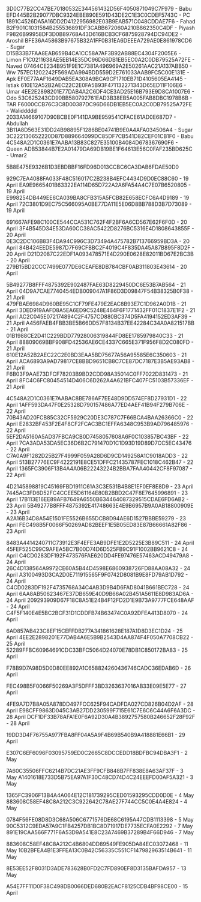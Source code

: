 3D0C77B2CC47BE70180532E344561432D56F4050871049C7F979 - Babu
EFD445B2B29077DBC9324EBE890E591D43DE2C1E3C0CDEF5743C - PC
1891C4526DA5A16DD2D4122956982E03B9EAB571C048CDDAE7F6 - Fahad
B2F901C1031584B255536891DF3CABB672060A210B862350C4DF - Piyash
F9826B99958DF3D0B89768A43D616BCB3CF6875928794DC94DE2 - Aroshil
BFE36A45863B97675B32A1FF0B31EA6DEEEA729AE0E861978CD6 - Sugar
D15B33B7FAA8EAB659B4CA1CC58A7AF3B92AB88EC4304F2005E6  - Limon
F1C0211638AE5EB14E35DC96D66DB1EB5EC0A2C0DB79525A72FE - Naved
07464CE234B951F9E1C7381A496969A2E50261AAC21A137ABB50 - Ww
757EC1202242F569ADA994BDD559D2E761033AAB9FC5C00E131E - Apk
EF0E77AAF1649DAB5EA308A9BCA9CF1710EB71D4105605EA4145 - Istiak
610E12A52B2AEC22C2E0FA5B93F471132271343D65ED11F106E6 - Umar
4EE2E2898201E77DAB4A2C6DF4CE3AD25E16B793E9D8CA1007E6 - Odo
53C625243CD90BB580792761EAD3B38EB5A005FAB8DBC1978B6B - TAR
F6000CCB76C3C8D00387DC96D66DB1EB5EC0A2C0DB79525A72FE - Waliddddd
2033A14669107D90BCBE0F141DA9BE959541CFACE61AD0E687D7 - Abdullah 
3B11A8D563E31DD24B98895F1286BE04741B9E0A4AFA034506A4 - Sugar
3C222130652220D87D889664099DC85DF7CB541D82CEF01CB1F0 - Babu 
4C548A2D1C0361E7AABA13B83C827E35100B4084D678367690F6 - Queen
ADB53844B7E2A01479DA69DB19BE1F64613E56C0FAF235BD625C - Umar2


5B8E475E9326B1D3EBDBBF16FD96D013CCBC6CA3DAB6FDAE50D0





929C7EA4088FA033F48C516017C2B238B4EFC4434D9D0EC88C60 - 19 April
EA9E9665401B63322EA114D65D722A2A6FA54A4C7E07B6520805 - 19 April
E998254DB449EE6CA039BA8CFB315A5FCB82E658ECFC6A4D9189 - 19 April
72C3801D9EC75C566095A0BE77DA11E5E06D8BB788D3B7D73089 - 19 April


691667AFE98C100CE544CCA531C762F4F2BF6A6CD567E62F6F0D - 20 April
3F4B545D34E53DA60CC38AC5422D8276BC5316E4D1808643855F - 20 April
0E3C2DC106B83F4DA94C996C3D73494A475782B713766959BD3A - 20 April
84B424EEDE5987D7F69CFBBC2F4019C4F835DA45A87B895F8D2F - 20 April
D21D2087C22EDF1A093478571E4D290E0628E82011BD67E2BC3B - 20 April
279B15BD2CCC7499E077DE6CEAFE8DB784CBF0AB311803E43614 - 20 April

5B49277B8FFF4875392E902487FAE63D8229450DC6E53B7AB564 - 21 April
04D9A7CAE7740454EDB009047A1F86D3D09847F54B38325B0F38 - 21 April
479FBAE6984D960BE95C1CF79FE479E2EAC8B93E7C1D962A0D1B - 21 April
3DED919AAFD8A5EA6ED9C5248E464F6F1771432FF01C1837E1F2 - 21 April
AC2C045E072174894C2F4757CD880BC374D5FA4194152ED3AF39 - 21 April
A456FAEB4FBB3BE5B66DD57F8134B37EE42284C34A0A821517BB - 21 April
01B1988CE2D41C229BDD77928006319844FD8EE1785979840C33 - 21 April
88809069BBF908FD42536AE6CE4337C665E371F956F8D2C080FD - 21 April
610E12A52B2AEC22C2E0BD3EAA5BD75677A56A95585E6C350603 - 21 April
ACA6893A9AD79817CE8BBD9651CB8C7CE87DC7187E3B5AE93AB8 - 21 April
F6B03F9AAE73DFCF78203B9BD2CDD98A35014C0FF7022D831473 - 21 April
8FC4C6FC80454514D406C6D262A4A621BFC407FC5103B57336EF - 21 April


4C548A2D1C0361E7AABAC8BE786AF7EE48D9DD574EF8D27931D1 - 22 April
1AFF593DA47F0E25328D790157486A77ED4AEF41B94F279B706E - 22 April
70B43AD20FCB85C32CF5929C20DE3C787C7F66BCA4BAA26366C0 - 22 April
E2832BF453F2E4F8CF2FCAC3BC1EFFA6348C953B9AD796485976 - 22 April
5EF2DA5160A5AD37FBCA9CB0D7458057608A6F0C103857BC43BF - 22 April
7CA3ADA53DA5EC36D6B2C791470D1C1D93D19D89D7CC5EC43476 - 22 April
C7A0A9F1282D25B27F4999F059A28D6D9CD149258A1C9018ADD3 - 22 April
513B27776EC9F4222191E8CE51DFFC21435787FEC1018C462B47 - 22 April
1365FC3906F13B4A4A06B22243224B2BBA7FAA40442CF8F97087 - 22 April



4D2145898819C45169FBD1911C61A3C3E531B4B8E1EF0EF8E8D9 - 23 April
7445AC3FD6D52FC4CCEE5D61164E80B2BBD2C47F8E7645996891 - 23 April
17B113E16EE89AFB7649A6550B634464087329515CDAE6FD6AB2 - 23 April
5B49277B8FFF4875392E41748663E4E9B6957B9A0AB18800909E - 23 April
A2A16B34D8A54E1501FE5526B655DCB8D94AE6D1527BBBE59279 - 23 April
FEC498B5F0066F50269AD82BEEF1E5B05ED83E87B66661A82F86 - 23 April


8483A4414240711C73912E3F4EFE3AB9DFE1E2D5225E3B89C511 - 24 April
45FEF525C99C9AFEA5BC7B00D74D6D525FB9C91F1002BB9621C8 - 24 April
C4CD0283DF192F473576FAE620DD4FE97476E57463ACD49479A8 - 24 April
26C4D138564A9972CE60A5B44D4598E6860938726FD88AA08A32 - 24 April
A3100493D3CA2D0E711915565F9F0742D8081B9E8FD79AB1D792 - 24 April
C4CD0283DF192F4735768A34C4AB3D9B4D6FAD8041B661BEC728 - 24 April
6AA8AB50623467E37DB659E40D9B66A02B451A5611E8D983AD6A - 24 April
209293909D67F18C8A51E24B4F12FD2D1E9B73A9777FCE648AAF - 24 April
C4F5F140E4E5BC2BCF31D1CDDFB74B63474C0A92DFEA413D8070 - 24 April



6AD857AB423C8EF15CEFFDB277A341861628E187A1D8D3EC1D24 - 25 April
4EE2E2898201E77DAB4A6E5B9B2543D4AA874F4F050A7708CB22 - 25 April
52289FFBC60964691CDC33BFC5064D24070E78DB1C850172BA83 - 25 April


F78B9D7A98D5D0D80EE892A1C658824260436746CADC36EDAB6D - 26 April

FEC498B5F0066F50269A3F5DFFF3BD3263637016AB33E09E5E77 - 27 April


4FE9A7D7B8A05A878DD497FCC625F94CADFDA027CD826B04D2AF - 28 April
E98CFF9863D045C3AB27DD230599F715E61C7E6C6C44A6F6A3DC - 28 April
DCF1DF33B78AFA1E0F6A92D30A4B3892757580B246652F28F92F - 28 April

19DD3D4F76755A977FBA8FF04A5A9F4B69B540B9A418881E66B1 - 29 April

E307C6EF6096F03095759ED0C2665C8DCCEDD18BDFBC94DBA3F1 - 2 May

7A60C35506FFC6214B7DC21AE3FF9CFB848B7FF838E8A63AF37F - 3 May
A1401618E733D5B75EA97A1F30C48CD74D4C24EEEFD00AF5A321 - 3 May


1365FC3906F13B4A4A064E12C181739295CED01593295CDD0D0E - 4 May
883608C58EF48C8A212C3C922642C78AE27F744CC5C0E4A4E824 - 4 May

0784F56FE08D8D3C68A506C6771576DE68C6195A47CDB1113398 - 5 May
90C5312C9EDA57A9C1FB4257DB1BC8D71917DE7735ECFA0E2292 - 7 May
891E19CAA566F771F6A53D9A541E8C23A7469B37289B4F66D946 - 7 May

883608C58EF48C8A212C4B6804DD89549FE905DA84EC03072468 - 11 May
10B2BFEA4B1E3FFEA13C0B42C56335C551CF147982963514B641 - 11 May

8E53EE52F8031D3ADE783628B0FD2C7FD890EF8D3135BAFDA957 - 13 May


A54E7FF11D0F38C498DB0066DED680B2EACF8125CDB4BF98CE00 - 15 April
